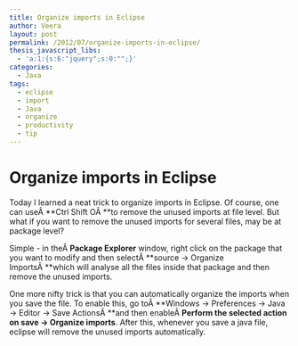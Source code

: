 ```yaml
---
title: Organize imports in Eclipse
author: Veera
layout: post
permalink: /2012/07/organize-imports-in-eclipse/
thesis_javascript_libs:
  - 'a:1:{s:6:"jquery";s:0:"";}'
categories:
  - Java
tags:
  - eclipse
  - import
  - Java
  - organize
  - productivity
  - tip
---
```

# Organize imports in Eclipse

Today I learned a neat trick to organize imports in Eclipse. Of course, one can useÂ **Ctrl Shift OÂ **to remove the unused imports at file level. But what if you want to remove the unused imports for several files, may be at package level?

Simple - in theÂ **Package Explorer** window, right click on the package that you want to modify and then selectÂ **source -> Organize ImportsÂ **which will analyse all the files inside that package and then remove the unused imports.

One more nifty trick is that you can automatically organize the imports when you save the file. To enable this, go toÂ **Windows -> Preferences -> Java -> Editor -> Save ActionsÂ **and then enableÂ **Perform the selected action on save -> Organize imports**. After this, whenever you save a java file, eclipse will remove the unused imports automatically.